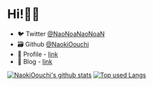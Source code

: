 # Hi!🙋‍♂️
- 🐦 Twitter [@NaoNoaNaoNoaN](https://twitter.com/NaoNoaNaoNoaN)
- 🗃 Github [@NaokiOouchi](https://github.com/NaokiOouchi)
- 📝 Profile - [link](https://naokioouchi.github.io/ooooouchi/)
- 📖 Blog - [link](https://www.ooooouchi.info/)

[![NaokiOouchi's github stats](https://github-readme-stats-git-main-naokioouchi.vercel.app/api?username=NaokiOouchi&hide=stars&count_private=true&show_icons=true&theme=tokyonight)](https://github.com/NaokiOouchi/)
[![Top used Langs](https://github-readme-stats-git-main-naokioouchi.vercel.app/api/top-langs/?username=NaokiOouchi&layout=compact&theme=tokyonight)](https://github.com/NaokiOouchi/)
